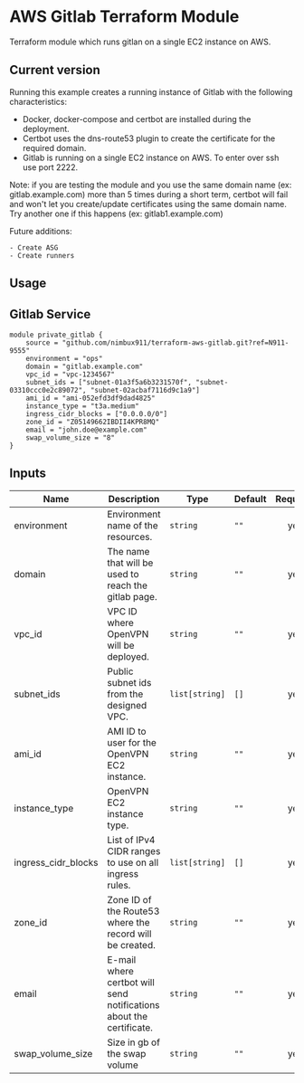 # AWS Gitlab Terraform Module

Terraform module which runs gitlan on a single EC2 instance on AWS.

## Current version

Running this example creates a running instance of Gitlab with the following characteristics:
   
   - Docker, docker-compose and certbot are installed during the deployment.
   - Certbot uses the dns-route53 plugin to create the certificate for the required domain. 
   - Gitlab is running on a single EC2 instance on AWS. To enter over ssh use port 2222.
   
   Note: if you are testing the module and you use the same domain name (ex: gitlab.example.com) more than 5 times during a short term, certbot will fail and won't let you create/update certificates using the same domain name. Try another one if this happens (ex: gitlab1.example.com)
   
Future additions:

    - Create ASG
    - Create runners
    
## Usage

## Gitlab Service

```hcl
module private_gitlab {
    source = "github.com/nimbux911/terraform-aws-gitlab.git?ref=N911-9555"
    environment = "ops"
    domain = "gitlab.example.com"
    vpc_id = "vpc-1234567"
    subnet_ids = ["subnet-01a3f5a6b3231570f", "subnet-03310ccc0e2c89072", "subnet-02acbaf7116d9c1a9"]
    ami_id = "ami-052efd3df9dad4825"
    instance_type = "t3a.medium"
    ingress_cidr_blocks = ["0.0.0.0/0"]
    zone_id = "Z05149662IBDII4KPR8MQ"
    email = "john.doe@example.com"
    swap_volume_size = "8"
}
```

## Inputs

| Name | Description | Type | Default | Required |
|------|-------------|------|---------|:--------:|
| environment | Environment name of the resources. | `string` | `""` | yes |
| domain | The name that will be used to reach the gitlab page. | `string` | `""` | yes |
| vpc\_id | VPC ID where OpenVPN will be deployed. | `string` | `""` | yes |
| subnet\_ids | Public subnet ids from the designed VPC. | `list[string]` | `[]` | yes |
| ami\_id | AMI ID to user for the OpenVPN EC2 instance. | `string` | `""` | yes |
| instance\_type | OpenVPN EC2 instance type. | `string` | `""` | yes |
| ingress_cidr_blocks | List of IPv4 CIDR ranges to use on all ingress rules. | `list[string]` | `[]` | yes |
| zone_id | Zone ID of the Route53 where the record will be created. | `string` | `""` | yes |
| email | E-mail where certbot will send notifications about the certificate. | `string` | `""` | yes |
| swap_volume_size | Size in gb of the swap volume | `string` | `""` | yes |
